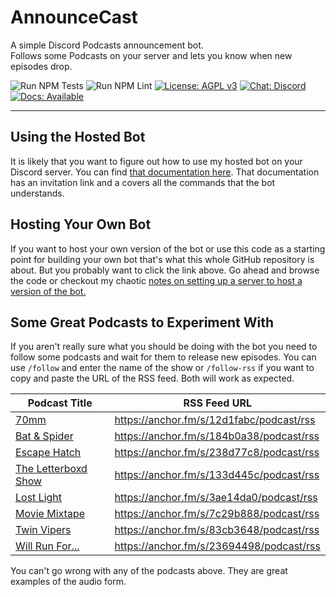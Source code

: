 # AnnounceCast

A simple Discord Podcasts announcement bot.  
Follows some Podcasts on your server and lets you know when new episodes drop.

![Run NPM Tests](https://github.com/jimlind/AnnounceCast/actions/workflows/run-npm-tests.yml/badge.svg)
![Run NPM Lint](https://github.com/jimlind/AnnounceCast/actions/workflows/run-npm-lint.yml/badge.svg)
[![License: AGPL v3](https://img.shields.io/badge/License-AGPL_v3-blue?logo=gnu&logoColor=white)](https://www.gnu.org/licenses/agpl-3.0)
[![Chat: Discord](https://img.shields.io/badge/Chat-Discord-7289da?logo=discord&logoColor=white)](https://discord.gg/sEjJTTjG3M)
[![Docs: Available](https://img.shields.io/badge/Docs-Available-green?logo=googledocs&logoColor=white)](https://jimlind.github.io/AnnounceCast/)

---

## Using the Hosted Bot

It is likely that you want to figure out how to use my hosted bot on your Discord server. You can find [that documentation here](https://jimlind.github.io/AnnounceCast/). That documentation has an invitation link and a covers all the commands that the bot understands.

## Hosting Your Own Bot

If you want to host your own version of the bot or use this code as a starting point for building your own bot that's what this whole GitHub repository is about. But you probably want to click the link above. Go ahead and browse the code or checkout my chaotic [notes on setting up a server to host a version of the bot.](https://github.com/jimlind/AnnounceCast/tree/main/docs/hosted)

## Some Great Podcasts to Experiment With

If you aren't really sure what you should be doing with the bot you need to follow some podcasts and wait for them to release new episodes. You can use `/follow` and enter the name of the show or `/follow-rss` if you want to copy and paste the URL of the RSS feed. Both will work as expected.

| Podcast Title                                          | RSS Feed URL                             |
| ------------------------------------------------------ | ---------------------------------------- |
| [70mm](https://solo.to/70mm)                           | https://anchor.fm/s/12d1fabc/podcast/rss |
| [Bat & Spider](https://flow.page/batandspider)         | https://anchor.fm/s/184b0a38/podcast/rss |
| [Escape Hatch](https://solo.to/escapehatch)            | https://anchor.fm/s/238d77c8/podcast/rss |
| [The Letterboxd Show](https://anchor.fm/letterboxd)    | https://anchor.fm/s/133d445c/podcast/rss |
| [Lost Light](https://lostlightpod.github.io)           | https://anchor.fm/s/3ae14da0/podcast/rss |
| [Movie Mixtape](https://anchor.fm/moviemixtape)        | https://anchor.fm/s/7c29b888/podcast/rss |
| [Twin Vipers](https://anchor.fm/twinvipers)            | https://anchor.fm/s/83cb3648/podcast/rss |
| [Will Run For...](https://anchor.fm/willrunforpodcast) | https://anchor.fm/s/23694498/podcast/rss |

You can't go wrong with any of the podcasts above. They are great examples of the audio form.
